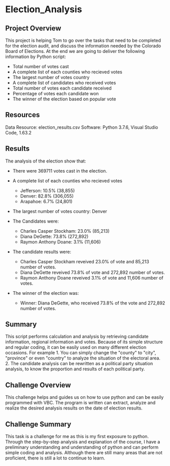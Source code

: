 # Election_Analysis
## Project Overview
This project is helping Tom to go over the tasks that need to be completed for the election audit, and discuss the information needed by the Colorado Board of Elections. At the end we are going to deliver the following information by Python script: 
* Total number of votes cast
* A complete list of each counties who recieved votes
* The largest number of votes country
* A complete list of candidates who received votes
* Total number of votes each candidate received
* Percentage of votes each candidate won
* The winner of the election based on popular vote

## Resources
Data Resource: election_results.csv
Software: Python 3.7.6, Visual Studio Code, 1.63.2

## Results
The analysis of the election show that:
* There were 369711 votes cast in the election.
* A complete list of each counties who recieved votes
  - Jefferson: 10.5% (38,855)
  - Denver: 82.8% (306,055)
  - Arapahoe: 6.7% (24,801)
 
* The largest number of votes country: Denver
  
* The Candidates were:
  - Charles Casper Stockham: 23.0% (85,213)
  - Diana DeGette: 73.8% (272,892)
  - Raymon Anthony Doane: 3.1% (11,606)

* The candidate results were:
  - Charles Casper Stockham reveived 23.0% of vote and 85,213 number of votes.
  - Diana DeGette reveived 73.8% of vote and 272,892 number of votes.
  - Raymon Anthony Doane reveived 3.1% of vote and 11,606 number of votes. 
* The winner of the election was:
  - Winner: Diana DeGette, who received 73.8% of the vote and 272,892 number of votes.

## Summary
  This script performs calculation and analysis by retrieving candidate information, regional information and votes. Because of its simple structure and regular coding, it can be easily used on many different election occasions.
For example 1. You can simply change the "county" to "city", "province" or even "country" to analyze the situation of the electoral area. 2. The candidate analysis can be rewritten as a political party situation analysis, to know the proportion and results of each political party.

## Challenge Overview
This challenge helps and guides us on how to use python and can be easily programmed with VBC. The program is written can extract, analyze and realize the desired analysis results on the date of election results.
## Challenge Summary
This task is a challenge for me as this is my first exposure to python. Through the step-by-step analysis and explanation of the course, I have a preliminary understanding and understanding of python and can perform simple coding and analysis. Although there are still many areas that are not proficient, there is still a lot to continue to learn.
